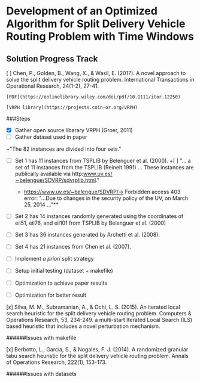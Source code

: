 ﻿# Development of an Optimized Algorithm for Split Delivery Vehicle Routing Problem with Time Windows

## Solution Progress Track
[ ] Chen, P., Golden, B., Wang, X., &amp; Wasil, E. (2017). A novel approach to solve the split delivery vehicle routing problem. International Transactions in Operational Research, 24(1-2), 27-41.
	
	[PDF](https://onlinelibrary.wiley.com/doi/pdf/10.1111/itor.12250)

	[VRPH library](https://projects.coin-or.org/VRPH)

###Steps
 + [x] Gather open source libarary VRPH (Groer, 2011)
 + [ ] Gather dataset used in paper

  +"The 82 instances are divided into four sets."
   +[ ] Set 1 has 11 instances from TSPLIB by Belenguer et al. (2000).
    +[ ] "... a set of 11 instances from the TSPLIB (Reinelt 1991) ... These instances are publically available via http:www.uv.es/∼belengue/SDVRP/sdvrplib.html."
     + https://www.uv.es/~belengue/SDVRP/-> Forbidden access 403 error: "...Due to changes in the security policy of the UV, on March 25, 2014 ..."**
   +[ ] Set 2 has 14 instances randomly generated using the coordinates of eil51, eil76, and eil101 from TSPLIB by Belenguer et al. (2000)
   +[ ] Set 3 has 36 instances generated by Archetti et al. (2008).
   +[ ] Set 4 has 21 instances from Chen et al. (2007).
		
 + [ ] Implement *a priori* split strategy 
 + [ ] Setup initial testing (dataset + makefile)
 + [ ] Optimization to achieve paper results
 + [ ] Optimization for better result
	
[x] Silva, M. M., Subramanian, A., &amp; Ochi, L. S. (2015). An iterated local search heuristic for the split delivery vehicle routing problem. Computers &amp; Operations Research, 53, 234-249.
	a multi-start Iterated Local Search (ILS) based heuristic that includes a novel perturbation mechanism. 
	
######Issues with makefile

[x] Berbotto, L., García, S., &amp; Nogales, F. J. (2014). A randomized granular tabu search heuristic for the split delivery vehicle routing problem. Annals of Operations Research, 222(1), 153-173.

######Issues with datasets